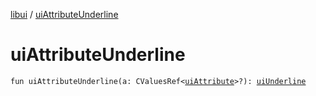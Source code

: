 [libui](README.md) / [uiAttributeUnderline](ui-attribute-underline.md)

# uiAttributeUnderline

`fun uiAttributeUnderline(a: CValuesRef<`[`uiAttribute`](ui-attribute.md)`>?): `[`uiUnderline`](ui-underline.md)